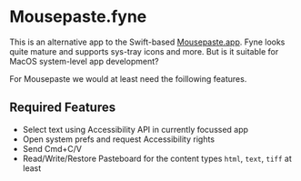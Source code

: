 # Mousepaste.fyne
This is an alternative app to the Swift-based [Mousepaste.app](../Sources/Mousepaste).
Fyne looks quite mature and supports sys-tray icons and more. But is it suitable for
MacOS system-level app development?

For Mousepaste we would at least need the foillowing features.

## Required Features

* Select text using Accessibility API in currently focussed app
* Open system prefs and request Accessibility rights
* Send Cmd+C/V
* Read/Write/Restore Pasteboard for the content types `html`, `text`, `tiff` at least
